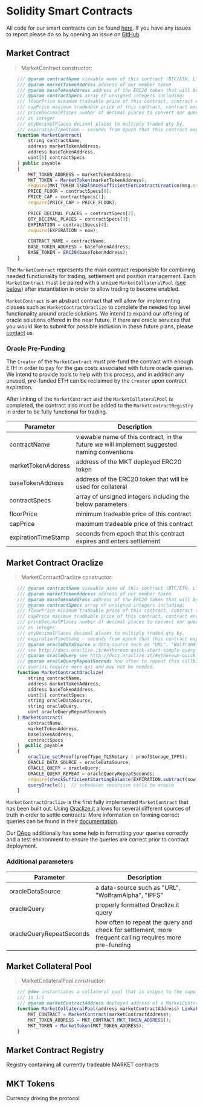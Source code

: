 # Solidity Smart Contracts

All code for our smart contracts can be found [here](https://github.com/MarketProject/MarketProtocol). If you have any
issues to report please do so by opening an issue on [GitHub](https://github.com/MarketProject/MarketProtocol/issues).

## Market Contract

> MarketContract constructor:

```javascript
    /// @param contractName viewable name of this contract (BTC/ETH, LTC/ETH, etc)
    /// @param marketTokenAddress address of our member token
    /// @param baseTokenAddress address of the ERC20 token that will be used for collateral and pricing
    /// @param contractSpecs array of unsigned integers including:
    /// floorPrice minimum tradeable price of this contract, contract enters settlement if breached
    /// capPrice maximum tradeable price of this contract, contract enters settlement if breached
    /// priceDecimalPlaces number of decimal places to convert our queried price from a floating point to
    /// an integer
    /// qtyDecimalPlaces decimal places to multiply traded qty by.
    /// expirationTimeStamp - seconds from epoch that this contract expires and enters settlement
    function MarketContract(
        string contractName,
        address marketTokenAddress,
        address baseTokenAddress,
        uint[5] contractSpecs
    ) public payable
    {
        MKT_TOKEN_ADDRESS = marketTokenAddress;
        MKT_TOKEN = MarketToken(marketTokenAddress);
        require(MKT_TOKEN.isBalanceSufficientForContractCreation(msg.sender));    // creator must be MKT holder
        PRICE_FLOOR = contractSpecs[0];
        PRICE_CAP = contractSpecs[1];
        require(PRICE_CAP > PRICE_FLOOR);

        PRICE_DECIMAL_PLACES = contractSpecs[2];
        QTY_DECIMAL_PLACES = contractSpecs[3];
        EXPIRATION = contractSpecs[4];
        require(EXPIRATION > now);

        CONTRACT_NAME = contractName;
        BASE_TOKEN_ADDRESS = baseTokenAddress;
        BASE_TOKEN = ERC20(baseTokenAddress);
    }
```

The `MarketContract` represents the main contract responsible for 
combining needed functionality for trading, settlement and position management.  Each `MarketContract` 
must be paired with a unique `MarketCollateralPool` ([see below](#collateral-pool)) after instantiation in order to allow trading to become
enabled.  

`MarketContract` is an abstract contract that will allow for implementing 
classes such as `MarketContractOraclize` to complete the needed top level functionality around oracle solutions.
We intend to expand our offering of oracle solutions offered in the near future.  If there are oracle services that
you would like to submit for possible inclusion in these future plans, please [contact](mailto:info@marketprotocol.io) us

### Oracle Pre-Funding

The `Creator` of the `MarketContract` must pre-fund the contract with enough ETH in order to pay for the gas costs
associated with future oracle queries.  We intend to provide tools to help with this process, and in addition any
unused, pre-funded ETH can be reclaimed by the `Creator` upon contract expiration.

<aside class="notice">
After linking of the <code>MarketContract</code> and the <code>MarketCollateralPool</code> is completed, the contract also must be added to 
the <code>MarketContractRegistry</code> in order to be fully functional for trading.
</aside>

Parameter | Description
--------- |  -----------
contractName | viewable name of this contract, in the future we will implement suggested naming conventions 
marketTokenAddress | address of the MKT deployed ERC20 token
baseTokenAddress | address of the ERC20 token that will be used for collateral
contractSpecs | array of unsigned integers including the below parameters
floorPrice | minimum tradeable price of this contract
capPrice | maximum tradeable price of this contract
expirationTimeStamp |  seconds from epoch that this contract expires and enters settlement


## Market Contract Oraclize

> MarketContractOraclize constructor:

```javascript
    /// @param contractName viewable name of this contract (BTC/ETH, LTC/ETH, etc)
    /// @param marketTokenAddress address of our member token
    /// @param baseTokenAddress address of the ERC20 token that will be used for collateral and pricing
    /// @param contractSpecs array of unsigned integers including:
    /// floorPrice minimum tradeable price of this contract, contract enters settlement if breached
    /// capPrice maximum tradeable price of this contract, contract enters settlement if breached
    /// priceDecimalPlaces number of decimal places to convert our queried price from a floating point to
    /// an integer
    /// qtyDecimalPlaces decimal places to multiply traded qty by.
    /// expirationTimeStamp - seconds from epoch that this contract expires and enters settlement
    /// @param oracleDataSource a data-source such as "URL", "WolframAlpha", "IPFS"
    /// see http://docs.oraclize.it/#ethereum-quick-start-simple-query
    /// @param oracleQuery see http://docs.oraclize.it/#ethereum-quick-start-simple-query for examples
    /// @param oracleQueryRepeatSeconds how often to repeat this callback to check for settlement, more frequent
    /// queries require more gas and may not be needed.
    function MarketContractOraclize(
        string contractName,
        address marketTokenAddress,
        address baseTokenAddress,
        uint[5] contractSpecs,
        string oracleDataSource,
        string oracleQuery,
        uint oracleQueryRepeatSeconds
    ) MarketContract(
        contractName,
        marketTokenAddress,
        baseTokenAddress,
        contractSpecs
    )  public payable
    {
        oraclize_setProof(proofType_TLSNotary | proofStorage_IPFS);
        ORACLE_DATA_SOURCE = oracleDataSource;
        ORACLE_QUERY = oracleQuery;
        ORACLE_QUERY_REPEAT = oracleQueryRepeatSeconds;
        require(checkSufficientStartingBalance(EXPIRATION.subtract(now)));
        queryOracle();  // schedules recursive calls to oracle
    }
```

`MarketContractOraclize` is the first fully implemented `MarketContract` that has been built out.  Using 
[Oraclize.it](http://www.oraclize.it/) allows for several different sources of truth in order to settle contracts.
More information on forming correct queries can 
be found in their [documentation](http://docs.oraclize.it/#ethereum-quick-start-simple-query).

Our [DApp](https://app.marketprotocol.io) additionally has some help in formatting your queries correctly
and a test environment to ensure the queries are correct prior to contract deployment.

### Additional parameters 

Parameter | Description
--------- |  -----------
oracleDataSource | a data-source such as "URL", "WolframAlpha", "IPFS" 
oracleQuery | properly formatted Oraclize.it query 
oracleQueryRepeatSeconds | how often to repeat the query and check for settlement, more frequent calling requires more pre-funding


## Market Collateral Pool

> MarketCollateralPool constructor:

```javascript
    /// @dev instantiates a collateral pool that is unique to the supplied address of a MarketContract. This pairing
    /// is 1:1
    /// @param marketContractAddress deployed address of a MarketContract
    function MarketCollateralPool(address marketContractAddress) Linkable(marketContractAddress) public {
        MKT_CONTRACT = MarketContract(marketContractAddress);
        MKT_TOKEN_ADDRESS = MKT_CONTRACT.MKT_TOKEN_ADDRESS();
        MKT_TOKEN = MarketToken(MKT_TOKEN_ADDRESS);
    }
```

## Market Contract Registry

Registry containing all currently tradeable MARKET contracts


## MKT Tokens

Currency driving the protocol

